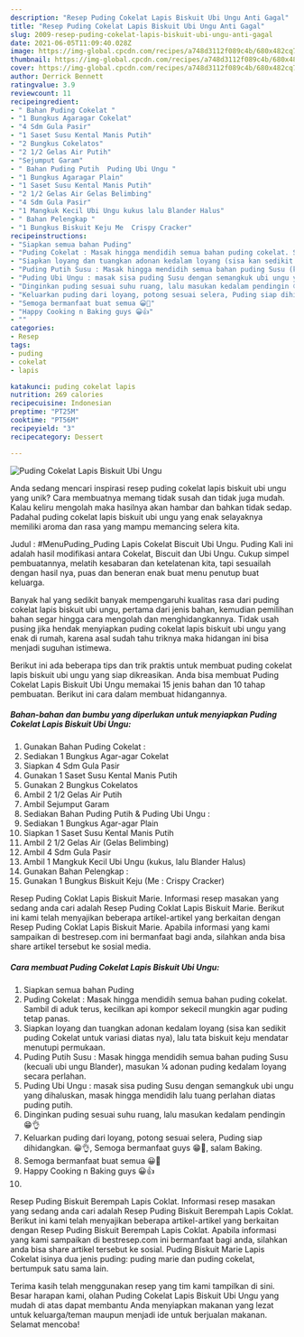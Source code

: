 ```yaml
---
description: "Resep Puding Cokelat Lapis Biskuit Ubi Ungu Anti Gagal"
title: "Resep Puding Cokelat Lapis Biskuit Ubi Ungu Anti Gagal"
slug: 2009-resep-puding-cokelat-lapis-biskuit-ubi-ungu-anti-gagal
date: 2021-06-05T11:09:40.028Z
image: https://img-global.cpcdn.com/recipes/a748d3112f089c4b/680x482cq70/puding-cokelat-lapis-biskuit-ubi-ungu-foto-resep-utama.jpg
thumbnail: https://img-global.cpcdn.com/recipes/a748d3112f089c4b/680x482cq70/puding-cokelat-lapis-biskuit-ubi-ungu-foto-resep-utama.jpg
cover: https://img-global.cpcdn.com/recipes/a748d3112f089c4b/680x482cq70/puding-cokelat-lapis-biskuit-ubi-ungu-foto-resep-utama.jpg
author: Derrick Bennett
ratingvalue: 3.9
reviewcount: 11
recipeingredient:
- " Bahan Puding Cokelat "
- "1 Bungkus Agaragar Cokelat"
- "4 Sdm Gula Pasir"
- "1 Saset Susu Kental Manis Putih"
- "2 Bungkus Cokelatos"
- "2 1/2 Gelas Air Putih"
- "Sejumput Garam"
- " Bahan Puding Putih  Puding Ubi Ungu "
- "1 Bungkus Agaragar Plain"
- "1 Saset Susu Kental Manis Putih"
- "2 1/2 Gelas Air Gelas Belimbing"
- "4 Sdm Gula Pasir"
- "1 Mangkuk Kecil Ubi Ungu kukus lalu Blander Halus"
- " Bahan Pelengkap "
- "1 Bungkus Biskuit Keju Me  Crispy Cracker"
recipeinstructions:
- "Siapkan semua bahan Puding"
- "Puding Cokelat : Masak hingga mendidih semua bahan puding cokelat. Sambil di aduk terus, kecilkan api kompor sekecil mungkin agar puding tetap panas."
- "Siapkan loyang dan tuangkan adonan kedalam loyang (sisa kan sedikit puding Cokelat untuk variasi diatas nya), lalu tata biskuit keju mendatar menutupi permukaan."
- "Puding Putih Susu : Masak hingga mendidih semua bahan puding Susu (kecuali ubi ungu Blander), masukan ¼ adonan puding kedalam loyang secara perlahan."
- "Puding Ubi Ungu : masak sisa puding Susu dengan semangkuk ubi ungu yang dihaluskan, masak hingga mendidih lalu tuang perlahan diatas puding putih."
- "Dinginkan puding sesuai suhu ruang, lalu masukan kedalam pendingin 😁👌"
- "Keluarkan puding dari loyang, potong sesuai selera, Puding siap dihidangkan. 😀👌, Semoga bermanfaat guys 😁🙏, salam Baking."
- "Semoga bermanfaat buat semua 😀🙏"
- "Happy Cooking n Baking guys 😀👍"
- ""
categories:
- Resep
tags:
- puding
- cokelat
- lapis

katakunci: puding cokelat lapis 
nutrition: 269 calories
recipecuisine: Indonesian
preptime: "PT25M"
cooktime: "PT56M"
recipeyield: "3"
recipecategory: Dessert

---
```



![Puding Cokelat Lapis Biskuit Ubi Ungu](https://img-global.cpcdn.com/recipes/a748d3112f089c4b/680x482cq70/puding-cokelat-lapis-biskuit-ubi-ungu-foto-resep-utama.jpg)

Anda sedang mencari inspirasi resep puding cokelat lapis biskuit ubi ungu yang unik? Cara membuatnya memang tidak susah dan tidak juga mudah. Kalau keliru mengolah maka hasilnya akan hambar dan bahkan tidak sedap. Padahal puding cokelat lapis biskuit ubi ungu yang enak selayaknya memiliki aroma dan rasa yang mampu memancing selera kita.

Judul : #MenuPuding_Puding Lapis Cokelat Biscuit Ubi Ungu. Puding Kali ini adalah hasil modifikasi antara Cokelat, Biscuit dan Ubi Ungu. Cukup simpel pembuatannya, melatih kesabaran dan ketelatenan kita, tapi sesuailah dengan hasil nya, puas dan beneran enak buat menu penutup buat keluarga.

Banyak hal yang sedikit banyak mempengaruhi kualitas rasa dari puding cokelat lapis biskuit ubi ungu, pertama dari jenis bahan, kemudian pemilihan bahan segar hingga cara mengolah dan menghidangkannya. Tidak usah pusing jika hendak menyiapkan puding cokelat lapis biskuit ubi ungu yang enak di rumah, karena asal sudah tahu triknya maka hidangan ini bisa menjadi suguhan istimewa.


Berikut ini ada beberapa tips dan trik praktis untuk membuat puding cokelat lapis biskuit ubi ungu yang siap dikreasikan. Anda bisa membuat Puding Cokelat Lapis Biskuit Ubi Ungu memakai 15 jenis bahan dan 10 tahap pembuatan. Berikut ini cara dalam membuat hidangannya.

<!--inarticleads1-->

##### Bahan-bahan dan bumbu yang diperlukan untuk menyiapkan Puding Cokelat Lapis Biskuit Ubi Ungu:

1. Gunakan  Bahan Puding Cokelat :
1. Sediakan 1 Bungkus Agar-agar Cokelat
1. Siapkan 4 Sdm Gula Pasir
1. Gunakan 1 Saset Susu Kental Manis Putih
1. Gunakan 2 Bungkus Cokelatos
1. Ambil 2 1/2 Gelas Air Putih
1. Ambil Sejumput Garam
1. Sediakan  Bahan Puding Putih &amp; Puding Ubi Ungu :
1. Sediakan 1 Bungkus Agar-agar Plain
1. Siapkan 1 Saset Susu Kental Manis Putih
1. Ambil 2 1/2 Gelas Air (Gelas Belimbing)
1. Ambil 4 Sdm Gula Pasir
1. Ambil 1 Mangkuk Kecil Ubi Ungu (kukus, lalu Blander Halus)
1. Gunakan  Bahan Pelengkap :
1. Gunakan 1 Bungkus Biskuit Keju (Me : Crispy Cracker)


Resep Puding Coklat Lapis Biskuit Marie. Informasi resep masakan yang sedang anda cari adalah Resep Puding Coklat Lapis Biskuit Marie. Berikut ini kami telah menyajikan beberapa artikel-artikel yang berkaitan dengan Resep Puding Coklat Lapis Biskuit Marie. Apabila informasi yang kami sampaikan di bestresep.com ini bermanfaat bagi anda, silahkan anda bisa share artikel tersebut ke sosial media. 

<!--inarticleads2-->

##### Cara membuat Puding Cokelat Lapis Biskuit Ubi Ungu:

1. Siapkan semua bahan Puding
1. Puding Cokelat : Masak hingga mendidih semua bahan puding cokelat. Sambil di aduk terus, kecilkan api kompor sekecil mungkin agar puding tetap panas.
1. Siapkan loyang dan tuangkan adonan kedalam loyang (sisa kan sedikit puding Cokelat untuk variasi diatas nya), lalu tata biskuit keju mendatar menutupi permukaan.
1. Puding Putih Susu : Masak hingga mendidih semua bahan puding Susu (kecuali ubi ungu Blander), masukan ¼ adonan puding kedalam loyang secara perlahan.
1. Puding Ubi Ungu : masak sisa puding Susu dengan semangkuk ubi ungu yang dihaluskan, masak hingga mendidih lalu tuang perlahan diatas puding putih.
1. Dinginkan puding sesuai suhu ruang, lalu masukan kedalam pendingin 😁👌
1. Keluarkan puding dari loyang, potong sesuai selera, Puding siap dihidangkan. 😀👌, Semoga bermanfaat guys 😁🙏, salam Baking.
1. Semoga bermanfaat buat semua 😀🙏
1. Happy Cooking n Baking guys 😀👍
1. 


Resep Puding Biskuit Berempah Lapis Coklat. Informasi resep masakan yang sedang anda cari adalah Resep Puding Biskuit Berempah Lapis Coklat. Berikut ini kami telah menyajikan beberapa artikel-artikel yang berkaitan dengan Resep Puding Biskuit Berempah Lapis Coklat. Apabila informasi yang kami sampaikan di bestresep.com ini bermanfaat bagi anda, silahkan anda bisa share artikel tersebut ke sosial. Puding Biskuit Marie Lapis Cokelat isinya dua jenis puding: puding marie dan puding cokelat, bertumpuk satu sama lain. 

Terima kasih telah menggunakan resep yang tim kami tampilkan di sini. Besar harapan kami, olahan Puding Cokelat Lapis Biskuit Ubi Ungu yang mudah di atas dapat membantu Anda menyiapkan makanan yang lezat untuk keluarga/teman maupun menjadi ide untuk berjualan makanan. Selamat mencoba!
